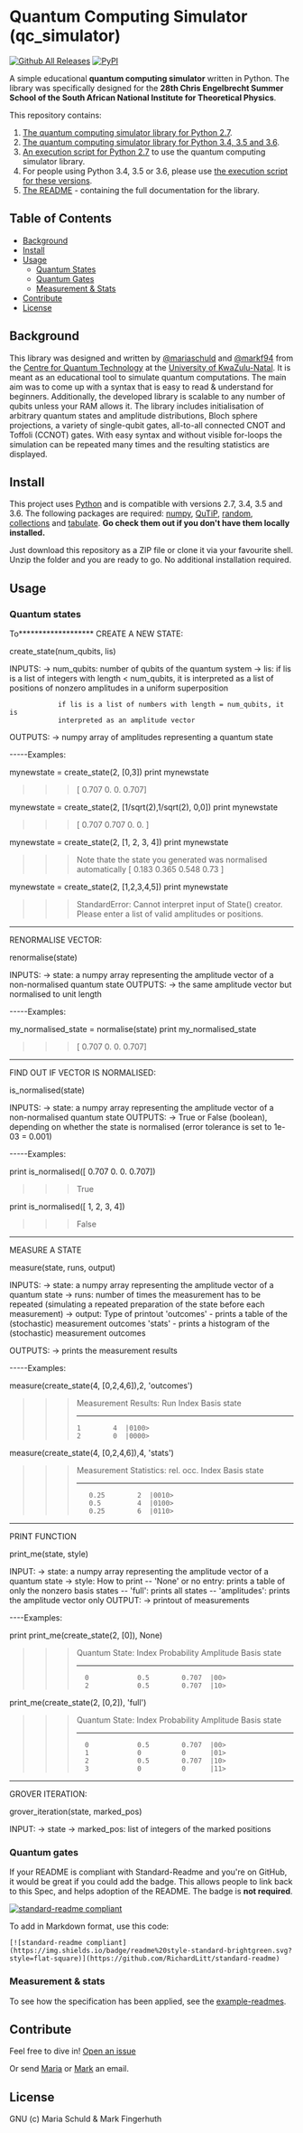 # Quantum Computing Simulator (qc_simulator)

[![Github All Releases](https://img.shields.io/github/downloads/atom/atom/total.svg)](https://www.github.com/mariaschuld/qc_simulator.git)
[![PyPI](https://img.shields.io/pypi/pyversions/Django.svg)]()

A simple educational **quantum computing simulator** written in Python. The library was specifically designed for the **28th Chris Engelbrecht Summer School of the South African National Institute for Theoretical Physics**.

This repository contains:

1. [The quantum computing simulator library for Python 2.7](quantum_simulator_py2.py).
2. [The quantum computing simulator library for Python 3.4, 3.5 and 3.6](quantum_simulator_py3.py).
3. [An execution script for Python 2.7](execution_script_py2.py) to use the quantum computing simulator library.
4. For people using Python 3.4, 3.5 or 3.6, please use [the execution script for these versions](execution_script_py3.py).
5. [The README](README.md) - containing the full documentation for the library.


## Table of Contents

- [Background](#background)
- [Install](#install)
- [Usage](#usage)
  - [Quantum States](#qstates)
  - [Quantum Gates](#qgates)
  - [Measurement & Stats](#measurestats)
- [Contribute](#contribute)
- [License](#license)

## Background

This library was designed and written by [@mariaschuld](https://github.com/mariaschuld) and [@markf94](https://github.com/markf94) from the [Centre for Quantum Technology](http://quantum.ukzn.ac.za/) at the [University of KwaZulu-Natal](www.ukzn.ac.za). It is meant as an educational tool to simulate quantum computations. The main aim was to come up with a syntax that is easy to read & understand for beginners. Additionally, the developed library is scalable to any number of qubits unless your RAM allows it. The library includes initialisation of arbitrary quantum states and amplitude distributions, Bloch sphere projections, a variety of single-qubit gates, all-to-all connected CNOT and Toffoli (CCNOT) gates. With easy syntax and without visible for-loops the simulation can be repeated many times and the resulting statistics are displayed.

## Install

This project uses [Python](http://python.org/) and is compatible with versions 2.7, 3.4, 3.5 and 3.6. The following packages are required: [numpy](http://www.numpy.org), [QuTiP](http://qutip.org), [random](https://docs.python.org/2/library/random.html), [collections](https://docs.python.org/2/library/collections) and [tabulate](https://pypi.python.org/pypi/tabulate). **Go check them out if you don't have them locally installed.**

Just download this repository as a ZIP file or clone it via your favourite shell. Unzip the folder and you are ready to go. No additional installation required.

## Usage



### Quantum states

To*******************
CREATE A NEW STATE:

create_state(num_qubits, lis)

INPUTS:
-> num_qubits:
				number of qubits of the quantum system
-> lis:
				if lis is a list of integers with length < num_qubits, it is
				interpreted as a list of positions of nonzero amplitudes in a
				uniform superposition

				if lis is a list of numbers with length = num_qubits, it is
				interpreted as an amplitude vector

OUTPUTS:
-> numpy array of amplitudes representing a quantum state


-----Examples:

mynewstate = create_state(2, [0,3])
print mynewstate

>>> [ 0.707  0.     0.     0.707]

mynewstate = create_state(2, [1/sqrt(2),1/sqrt(2), 0,0])
print mynewstate

>>> [ 0.707  0.707  0.     0.   ]

mynewstate = create_state(2, [1, 2, 3, 4])
print mynewstate

>>> Note thate the state you generated was normalised automatically
>>> [ 0.183  0.365  0.548  0.73 ]

mynewstate = create_state(2, [1,2,3,4,5])
print mynewstate

>>> StandardError: Cannot interpret input of State() creator. Please enter a list of valid amplitudes or positions.

******************
RENORMALISE VECTOR:

renormalise(state)

INPUTS:
			-> state: a numpy array representing the amplitude vector of
								a non-normalised quantum state
OUTPUTS:
			-> the same amplitude vector but normalised to unit length


-----Examples:

my_normalised_state = normalise(state)
print my_normalised_state

>>> [ 0.707  0.     0.     0.707]

******************
FIND OUT IF VECTOR IS NORMALISED:

is_normalised(state)

INPUTS:
			-> state: a numpy array representing the amplitude vector of
								a non-normalised quantum state
OUTPUTS:
			-> True or False (boolean), depending on whether the state is normalised
					(error tolerance is set to 1e-03 = 0.001)

-----Examples:

print is_normalised([ 0.707  0.     0.     0.707])

>>> True

print is_normalised([ 1, 2, 3, 4])

>>> False

***********************
MEASURE A STATE

measure(state, runs, output)

INPUTS:
			-> state: a numpy array representing the amplitude vector of
								a quantum state
			-> runs:  number of times the measurement has to be repeated
								(simulating a repeated preparation of the state before
								each measurement)
			-> output: Type of printout
								'outcomes' - prints a table of the (stochastic) measurement
														outcomes
								'stats' - prints a histogram of the (stochastic) measurement
													outcomes

OUTPUTS:
			-> prints the measurement results


-----Examples:

measure(create_state(4, [0,2,4,6]),2, 'outcomes')

>>> Measurement Results:
>>>   Run    Index  Basis state
>>> -----  -------  -------------
>>>     1        4  |0100>
>>>     2        0  |0000>



measure(create_state(4, [0,2,4,6]),4, 'stats')

>>> Measurement Statistics:
>>>   rel. occ.    Index  Basis state
>>> -----------  -------  -------------
>>>        0.25        2  |0010>
>>>        0.5         4  |0100>
>>>        0.25        6  |0110>





****************************
PRINT FUNCTION

print_me(state, style)

INPUT:
			-> state: a numpy array representing the amplitude vector of
								a quantum state
			-> style: How to print
								-- 'None' or no entry: prints a table of only
										the nonzero basis states
								-- 'full': prints all states
								-- 'amplitudes': prints the amplitude vector only
OUTPUT:
			-> printout of measurements

----Examples:

print print_me(create_state(2, [0]), None)

>>> Quantum State:
>>>   Index    Probability    Amplitude  Basis state
>>> -------  -------------  -----------  -------------
>>>       0            0.5        0.707  |00>
>>>       2            0.5        0.707  |10>



print_me(create_state(2, [0,2]), 'full')

>>>  Quantum State:
>>>   Index    Probability    Amplitude  Basis state
>>> -------  -------------  -----------  -------------
>>>       0            0.5        0.707  |00>
>>>       1            0          0      |01>
>>>       2            0.5        0.707  |10>
>>>       3            0          0      |11>




*******************************
GROVER ITERATION:

grover_iteration(state, marked_pos)

INPUT:
			-> state
			-> marked_pos: list of integers of the marked positions


### Quantum gates

If your README is compliant with Standard-Readme and you're on GitHub, it would be great if you could add the badge. This allows people to link back to this Spec, and helps adoption of the README. The badge is **not required**.

[![standard-readme compliant](https://img.shields.io/badge/readme%20style-standard-brightgreen.svg?style=flat-square)](https://github.com/RichardLitt/standard-readme)

To add in Markdown format, use this code:

```
[![standard-readme compliant](https://img.shields.io/badge/readme%20style-standard-brightgreen.svg?style=flat-square)](https://github.com/RichardLitt/standard-readme)
```

### Measurement & stats

To see how the specification has been applied, see the [example-readmes](example-readmes/).

## Contribute

Feel free to dive in! [Open an issue](https://github.com/mariaschuld/qc_simulator/issues/new)

Or send [Maria](mailto:mariaschuld@gmail.com) or [Mark](markfingerhuth@protonmail.com) an email.

## License

GNU (c) Maria Schuld & Mark Fingerhuth
